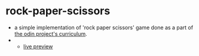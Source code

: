 # rock-paper-scissors

- a simple implementation of 'rock paper scissors' game done as a part of [the odin project's curriculum](https://www.theodinproject.com/lessons/foundations-rock-paper-scissors).
- - [live preview](https://mahmoodelsaayed.github.io/rock-paper-scissors/)